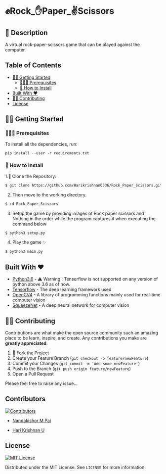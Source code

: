 # ✊Rock_✋Paper_✌Scissors

## 📘 Description

A virtual rock-paper-scissors game that can be played against the computer.

## Table of Contents

- [🏃‍♂️ Getting Started](#-getting-started)
  * [👨🏻‍🏫  Prerequisites](#--prerequisites)
  * [🔧 How to Install](#--how-to-install)
- [Built With ❤️](#-built-with)
- [💁🏻 Contributing](#-contributing)
- [License](#license)




## 🏃‍♂️ Getting Started


### 👨🏻‍🏫  Prerequisites

To install all the dependencies, run:

``` pip install --user -r requirements.txt ```


### 🔧 How to Install

1.👯 Clone the Repository:
```sh
$ git clone https://github.com/Harikrishnan6336/Rock_Paper_Scissors.git 
```

2. Then move to the working directory.
```sh
$ cd Rock_Paper_Scissors
```

3. Setup the game by providing images of Rock paper scissors and Nothing in the order while the program captures it when executing the command below
```sh
$ python3 setup.py 
```

4. Play the game ✨
```sh
$ python3 main.py
```


## Built With ❤️ 

* [Python3.6](https://docs.python.org/3.6/) - ⚠️️ Warning : Tensorflow is not supported on any version of python above 3.6 as of now.
* [Tensorflow](https://www.tensorflow.org/) - The deep learning framework used
* [OpenCV4](https://opencv.org/) - A library of programming functions mainly used for real-time computer vision
* [SqueezeNet](https://github.com/rcmalli/keras-squeezenet) - A deep neural network for computer vision 


## 💁🏻 Contributing


Contributions are what make the open source community such an amazing place to be learn, inspire, and create. Any contributions you make are **greatly appreciated**.

1. 🍴 Fork the Project
2. Create your Feature Branch (`git checkout -b feature/newFeature`)
3. Commit your Changes (`git commit -m 'Add some newFeature'`)
4. Push to the Branch (`git push origin feature/newFeature`)
5. Open a Pull Request

Please feel free to raise any issue...

## Contributors
[![Contributors][contributors-shield]][contributors-url]

- [Nandakishor M Pai](https://github.com/nandakishormpai2001)

- [Hari Krishnan U](https://github.com/Harikrishnan6336)


## License
[![MIT License][license-shield]][license-url]

Distributed under the MIT License. See `LICENSE` for more information.

[license-shield]: https://img.shields.io/github/license/Harikrishnan6336/Rock_Paper_Scissors
[license-url]: https://github.com/Harikrishnan6336/Rock_Paper_Scissors/blob/master/LICENSE
[contributors-shield]: https://img.shields.io/github/contributors/Harikrishnan6336/Rock_Paper_Scissors
[contributors-url]: https://github.com/Harikrishnan6336/Rock_Paper_Scissors/graphs/contributors
